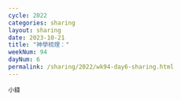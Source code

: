 ```yaml
---
cycle: 2022
categories: sharing
layout: sharing
date: 2023-10-21
title: "神學梳理："
weekNum: 94
dayNum: 6
permalink: /sharing/2022/wk94-day6-sharing.html
---
```


[](https://eccseattle.github.io/media/sharing/2022/wk094/2023-10-21-bin.m4a)

`小錢`
